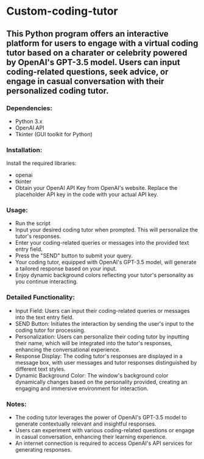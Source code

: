 # Custom-coding-tutor
## This Python program offers an interactive platform for users to engage with a virtual coding tutor based on a charater or celebrity powered by OpenAI's GPT-3.5 model. Users can input coding-related questions, seek advice, or engage in casual conversation with their personalized coding tutor.

### Dependencies:
- Python 3.x
- OpenAI API
- Tkinter (GUI toolkit for Python)
### Installation:
Install the required libraries:
- openai 
- tkinter
- Obtain your OpenAI API Key from OpenAI's website. Replace the placeholder API key in the code with your actual API key.
### Usage:
- Run the script
- Input your desired coding tutor when prompted. This will personalize the tutor's responses.
- Enter your coding-related queries or messages into the provided text entry field.
- Press the "SEND" button to submit your query.
- Your coding tutor, equipped with OpenAI's GPT-3.5 model, will generate a tailored response based on your input.
- Enjoy dynamic background colors reflecting your tutor's personality as you continue interacting.
### Detailed Functionality:
- Input Field: Users can input their coding-related queries or messages into the text entry field.
- SEND Button: Initiates the interaction by sending the user's input to the coding tutor for processing.
- Personalization: Users can personalize their coding tutor by inputting their name, which will be integrated into the tutor's responses, enhancing the conversational experience.
- Response Display: The coding tutor's responses are displayed in a message box, with user messages and tutor responses distinguished by different text styles.
- Dynamic Background Color: The window's background color dynamically changes based on the personality provided, creating an engaging and immersive environment for interaction.
### Notes:
- The coding tutor leverages the power of OpenAI's GPT-3.5 model to generate contextually relevant and insightful responses.
- Users can experiment with various coding-related questions or engage in casual conversation, enhancing their learning experience.
- An internet connection is required to access OpenAI's API services for generating responses.
